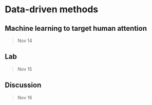 
# Data-driven methods

## Machine learning to target human attention

> Nov 14

## Lab

> Nov 15

## Discussion

> Nov 16
